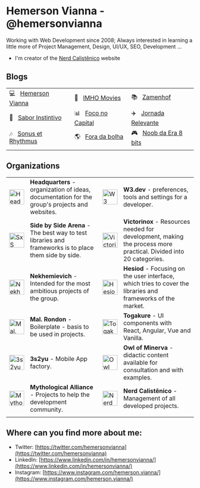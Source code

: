 # Hemerson Vianna - @hemersonvianna

Working with Web Development since 2008; Always interested in learning a little more of Project Management, Design, UI/UX, SEO, Development ...

- I'm creator of the [Nerd Calistênico](https://nerdcalistenico.com.br) website

## Blogs

||||
|--|--|--|
|:computer: &nbsp; [Hemerson Vianna](https://nerdcalistenico.com.br/hemersonvianna/) | :movie_camera: &nbsp; [IMHO Movies](https://nerdcalistenico.com.br/imhomovies/) | :books: &nbsp; [Zamenhof](https://nerdcalistenico.com.br/zamenhof/) |
| :stew: &nbsp; [Sabor Instintivo](https://nerdcalistenico.com.br/saborinstintivo/) | :bar_chart: &nbsp; [Foco no Capital](https://nerdcalistenico.com.br/foconocapital/) | :airplane: &nbsp; [Jornada Relevante](https://nerdcalistenico.com.br/jornadarelevante/) |
| :notes: &nbsp; [Sonus et Rhythmus](https://nerdcalistenico.com.br/sonusetrhythmus/) | :earth_americas: &nbsp; [Fora da bolha](https://nerdcalistenico.com.br/foradabolha/) | :video_game: &nbsp; [Noob da Era 8 bits](https://nerdcalistenico.com.br/noobdaera8bits/) |
||||

## Organizations

|||||
|--|--|--|--|
|<a href="https://github.com/hdquarters"><img width="40" height="40" src="https://avatars2.githubusercontent.com/u/13304511" alt="Headquarters" /></a> | **Headquarters** - organization of ideas, documentation for the group's projects and websites. | <a href="https://github.com/w3dotdev"><img width="40" height="40" src="https://avatars0.githubusercontent.com/u/16153633" alt="W3 .dev" /></a> | **W3.dev** - preferences, tools and settings for a developer.|
|<a href="https://github.com/sxsarena"><img width="40" height="40" src="https://avatars1.githubusercontent.com/u/20724046" alt="SxS Arena" /></a> | **Side by Side Arena** - The best way to test libraries and frameworks is to place them side by side. | <a href="https://github.com/vxtool"><img width="40" height="40" src="https://avatars0.githubusercontent.com/u/26970146" alt="Victorinox" /></a> | **Victorinox**  - Resources needed for development, making the process more practical. Divided into 20 categories.|
|<a href="https://github.com/nvich"><img width="40" height="40" src="https://avatars2.githubusercontent.com/u/27102369" alt="Nekhemievich" /></a> | **Nekhemievich** - Intended for the most ambitious projects of the group. | <a href="https://github.com/hesiod3c"><img width="40" height="40" src="https://avatars3.githubusercontent.com/u/30731635" alt="Hesiod and " /></a> | **Hesiod** - Focusing on the user interface, which tries to cover the libraries and frameworks of the market.|
|<a href="https://github.com/malrondon"><img width="40" height="40" src="https://avatars2.githubusercontent.com/u/49529560" alt="Mal. Rondon" /></a> | **Mal. Rondon** - Boilerplate - basis to be used in projects. | <a href="https://github.com/tgkr"><img width="40" height="40" src="https://avatars2.githubusercontent.com/u/55669171" alt="Togakure" /></a> | **Togakure** - UI components with React, Angular, Vue and Vanilla.|
|<a href="https://github.com/3s2yu"><img width="40" height="40" src="https://avatars2.githubusercontent.com/u/55886185" alt="3s2yu" /></a> | **3s2yu** - Mobile App factory.| <a href="https://github.com/o2minerva"><img width="40" height="40" src="https://avatars1.githubusercontent.com/u/61127091" alt="Owl of Minerva" /></a> | **Owl of Minerva** - didactic content available for consultation and with examples.|
|<a href="https://github.com/allmyths"><img width="40" height="40" src="https://avatars2.githubusercontent.com/u/67839590" alt="Mythological Alliance" /></a> | **Mythological Alliance** - Projects to help the development community.| <a href="https://github.com/nerdcalistenico"><img width="40" height="40" src="https://avatars3.githubusercontent.com/u/68088436" alt="Nerd Calistênico" /></a> | **Nerd Calistênico** - Management of all developed projects.|
|||||

## Where can you find more about me:

- Twitter: [https://twitter.com/hemersonvianna](https://twitter.com/hemersonvianna)
- LinkedIn: [https://www.linkedin.com/in/hemersonvianna/](https://www.linkedin.com/in/hemersonvianna/)
- Instagram: [https://www.instagram.com/hemerson.vianna/](https://www.instagram.com/hemerson.vianna/)
